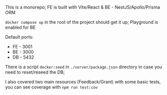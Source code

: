 This is a monorepo; FE is built with Vite/React & BE - NestJS/Apollo/Prisma ORM

`docker compose up` in the root of the project should get it up; Playground is enabled for BE

Default ports:
- FE - 3001
- BE - 3000
- DB - 5432

There is a script `docker:seed` in `./server/package.json` directory in case you need to reset/reseed the DB;

I also covered two main resources (Feedback/Grant) with some basic tests, you can see coverage with `npm run test:cov`